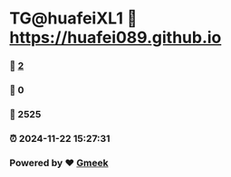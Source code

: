 # TG@huafeiXL1 :link: https://huafei089.github.io 
### :page_facing_up: [2](https://huafei089.github.io/tag.html) 
### :speech_balloon: 0 
### :hibiscus: 2525 
### :alarm_clock: 2024-11-22 15:27:31 
### Powered by :heart: [Gmeek](https://github.com/Meekdai/Gmeek)
